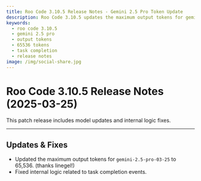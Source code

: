 ```yaml
---
title: Roo Code 3.10.5 Release Notes - Gemini 2.5 Pro Token Update
description: Roo Code 3.10.5 updates the maximum output tokens for gemini-2.5-pro-03-25 to 65,536 and fixes internal task completion event logic for improved stability.
keywords:
  - roo code 3.10.5
  - gemini 2.5 pro
  - output tokens
  - 65536 tokens
  - task completion
  - release notes
image: /img/social-share.jpg
---
```


# Roo Code 3.10.5 Release Notes (2025-03-25)

This patch release includes model updates and internal logic fixes.

---

## Updates & Fixes

*   Updated the maximum output tokens for `gemini-2.5-pro-03-25` to 65,536. (thanks linegel!)
*   Fixed internal logic related to task completion events.